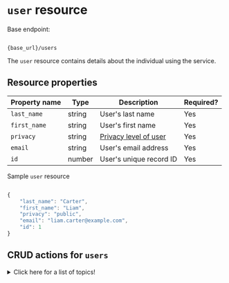 # `user` resource

Base endpoint:

```shell

{base_url}/users
```

The `user` resource contains details about the individual using the service.

## Resource properties

| Property name | Type | Description | Required? |
| ------------- | ----------- | ----------- | ----------- |
| `last_name` | string | User's last name | Yes |
| `first_name` | string | User's first name | Yes |
| `privacy` | string | [Privacy level of user](https://github.com/cnjoyce1225/the-archivist/blob/9dbb03c52f3094ad080aaba5c88647ca44a9ed16/Docs/References/privacy.md) | Yes |
| `email` | string | User's email address | Yes |
| `id` | number | User's unique record ID | Yes |

Sample `user` resource

```js

{
    "last_name": "Carter",
    "first_name": "Liam",
    "privacy": "public",
    "email": "liam.carter@example.com",
    "id": 1
}
```


## CRUD actions for `users`

<details><summary>Click here for a list of topics!</summary>

* [Add users](https://github.com/cnjoyce1225/the-archivist/blob/b8a83f17422a7e9a015a7ef29e576512491659e8/Docs/Resources/CRUD-topics/add-users.md)
* [Pull users](https://github.com/cnjoyce1225/the-archivist/blob/b8a83f17422a7e9a015a7ef29e576512491659e8/Docs/Resources/CRUD-topics/get-users.md)
* [Update users](https://github.com/cnjoyce1225/the-archivist/blob/0a5b13bb1411f3ff7b56cb9156a9f87ca316f68f/Docs/Resources/CRUD-topics/update-users.md)
* [Delete users](https://github.com/cnjoyce1225/the-archivist/blob/0a5b13bb1411f3ff7b56cb9156a9f87ca316f68f/Docs/Resources/CRUD-topics/delete-users.md)

</details>
